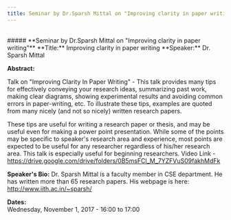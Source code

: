 ```yaml
---
title: Seminar by Dr.Sparsh Mittal on "Improving clarity in paper writing"
---
```

<br>
##### **Seminar by Dr.Sparsh Mittal on "Improving clarity in paper writing"**
**Title:** Improving clarity in paper writing
**Speaker:** Dr. Sparsh Mittal

**Abstract:**

Talk on "Improving Clarity In Paper Writing" - This talk provides many tips for effectively conveying your research ideas,  summarizing past work, making clear diagrams, showing experimental results and avoiding common errors in paper-writing, etc. To illustrate these tips, examples are quoted from many nicely (and not so nicely) written research papers. 

These tips are useful for writing a research paper or thesis, and may be useful even for making a power point presentation. While some of the points may be specific to speaker's research area and experience, most points are expected to be useful for any researcher  regardless of his/her research area. This talk is especially useful for beginning researchers.
Video Link - https://drive.google.com/drive/folders/0B5msFCl_M_7YZFVuS09fakhMdFk
 
**Speaker's Bio:**
Dr. Sparsh Mittal is a faculty member in CSE department. He has written more than 65 research papers. His webpage is here: http://www.iith.ac.in/~sparsh/

**Dates:**  
Wednesday, November 1, 2017 - 16:00 to 17:00